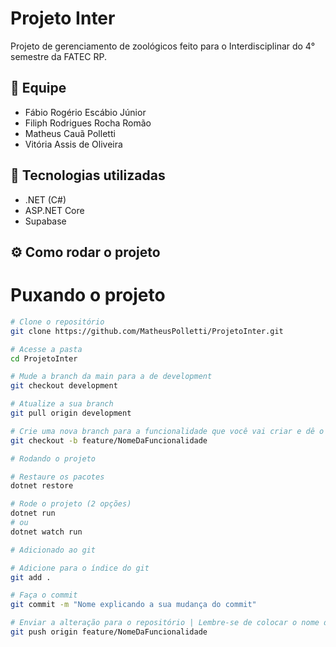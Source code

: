 # Projeto Inter

Projeto de gerenciamento de zoológicos feito para o Interdisciplinar do 4° semestre da FATEC RP.

## 👥 Equipe

- Fábio Rogério Escábio Júnior
- Filiph Rodrigues Rocha Romão
- Matheus Cauã Polletti
- Vitória Assis de Oliveira

## 🚀 Tecnologias utilizadas

- .NET (C#)
- ASP.NET Core
- Supabase

## ⚙️ Como rodar o projeto

# Puxando o projeto

```bash
# Clone o repositório
git clone https://github.com/MatheusPolletti/ProjetoInter.git

# Acesse a pasta
cd ProjetoInter

# Mude a branch da main para a de development
git checkout development

# Atualize a sua branch
git pull origin development

# Crie uma nova branch para a funcionalidade que você vai criar e dê o nome dela
git checkout -b feature/NomeDaFuncionalidade

# Rodando o projeto

# Restaure os pacotes
dotnet restore

# Rode o projeto (2 opções)
dotnet run
# ou
dotnet watch run

# Adicionado ao git

# Adicione para o índice do git
git add .

# Faça o commit
git commit -m "Nome explicando a sua mudança do commit"

# Enviar a alteração para o repositório | Lembre-se de colocar o nome da branch que você criou
git push origin feature/NomeDaFuncionalidade